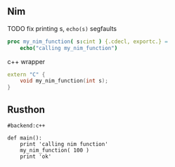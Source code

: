 Nim
--------------
TODO fix printing s, `echo(s)` segfaults
```nim
proc my_nim_function( s:cint ) {.cdecl, exportc.} =
	echo("calling my_nim_function")


```

c++ wrapper
```c++
extern "C" {
	void my_nim_function(int s);
}

```

Rusthon
---------------------------

```rusthon
#backend:c++

def main():
	print 'calling nim function'
	my_nim_function( 100 )
	print 'ok'

```
